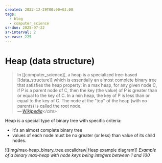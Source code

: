 ```yaml
---
created: 2022-12-29T00:00+03:00
tags:
  - blog
  - computer_science
sr-due: 2025-07-22
sr-interval: 2
sr-ease: 225
---
```


# Heap (data structure)

> In [[computer_science]], a heap is a specialized tree-based [[data_structure]]
> which is essentially an almost complete binary tree that satisfies the heap
> property: in a max heap, for any given node C, if P is a parent node of C,
> then the key (the value) of P is greater than or equal to the key of C. In a
> min heap, the key of P is less than or equal to the key of C. The node at the
> "top" of the heap (with no parents) is called the root node.\
> — <cite>[Wikipedia](https://en.wikipedia.org/wiki/Heap_\(data_structure\))</cite>

Heap is a special type of binary tree with specific criteria:

- it's an almost complete binary tree
- values of each node must be no greater (or less) than value of its child
  nodes.

![[img/max-heap_binary_tree.excalidraw|Heap example diagram]]
_Example of a binary max-heap with node keys being integers between 1 and 100_
